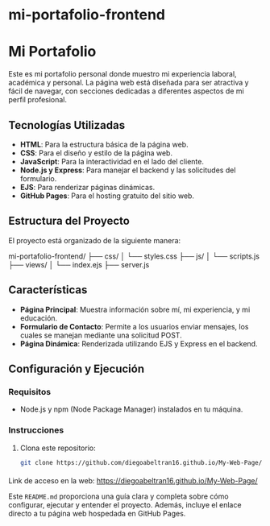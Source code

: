 # mi-portafolio-frontend
# Mi Portafolio

Este es mi portafolio personal donde muestro mi experiencia laboral, académica y personal. La página web está diseñada para ser atractiva y fácil de navegar, con secciones dedicadas a diferentes aspectos de mi perfil profesional.

## Tecnologías Utilizadas

- **HTML**: Para la estructura básica de la página web.
- **CSS**: Para el diseño y estilo de la página web.
- **JavaScript**: Para la interactividad en el lado del cliente.
- **Node.js y Express**: Para manejar el backend y las solicitudes del formulario.
- **EJS**: Para renderizar páginas dinámicas.
- **GitHub Pages**: Para el hosting gratuito del sitio web.

## Estructura del Proyecto

El proyecto está organizado de la siguiente manera:

mi-portafolio-frontend/
├── css/
│ └── styles.css
├── js/
│ └── scripts.js
├── views/
│ └── index.ejs
├── server.js


## Características

- **Página Principal**: Muestra información sobre mí, mi experiencia, y mi educación.
- **Formulario de Contacto**: Permite a los usuarios enviar mensajes, los cuales se manejan mediante una solicitud POST.
- **Página Dinámica**: Renderizada utilizando EJS y Express en el backend.

## Configuración y Ejecución

### Requisitos

- Node.js y npm (Node Package Manager) instalados en tu máquina.

### Instrucciones

1. Clona este repositorio:

   ```bash
   git clone https://github.com/diegoabeltran16.github.io/My-Web-Page/

####
Link de acceso en la web: https://diegoabeltran16.github.io/My-Web-Page/


Este `README.md` proporciona una guía clara y completa sobre cómo configurar, ejecutar y entender el proyecto. Además, incluye el enlace directo a tu página web hospedada en GitHub Pages.
